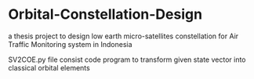 # Orbital-Constellation-Design
a thesis project to design low earth micro-satellites constellation for Air Traffic Monitoring system in Indonesia

SV2COE.py file consist code program to transform given state vector into classical orbital elements

